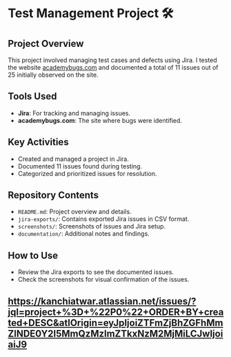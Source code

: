 # Test Management Project 🛠️

## Project Overview
This project involved managing test cases and defects using Jira. I tested the website [academybugs.com](https://academybugs.com) and documented a total of 11 issues out of 25 initially observed on the site.

## Tools Used
- **Jira**: For tracking and managing issues.
- **academybugs.com**: The site where bugs were identified.

## Key Activities
- Created and managed a project in Jira.
- Documented 11 issues found during testing.
- Categorized and prioritized issues for resolution.

## Repository Contents
- `README.md`: Project overview and details.
- `jira-exports/`: Contains exported Jira issues in CSV format.
- `screenshots/`: Screenshots of issues and Jira setup.
- `documentation/`: Additional notes and findings.

## How to Use
- Review the Jira exports to see the documented issues.
- Check the screenshots for visual confirmation of the issues.

## https://kanchiatwar.atlassian.net/issues/?jql=project+%3D+%22P0%22+ORDER+BY+created+DESC&atlOrigin=eyJpIjoiZTFmZjBhZGFhMmZlNDE0Y2I5MmQzMzlmZTkxNzM2MjMiLCJwIjoiaiJ9
